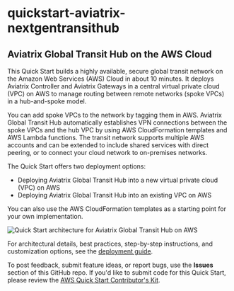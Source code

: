 # quickstart-aviatrix-nextgentransithub
## Aviatrix Global Transit Hub on the AWS Cloud


This Quick Start builds a highly available, secure global transit network on the Amazon Web Services (AWS) Cloud in about 10 minutes. It deploys Aviatrix Controller and Aviatrix Gateways in a central virtual private cloud (VPC) on AWS to manage routing between remote networks (spoke VPCs) in a hub-and-spoke model. 

You can add spoke VPCs to the network by tagging them in AWS. Aviatrix Global Transit Hub automatically establishes VPN connections between the spoke VPCs and the hub VPC by using AWS CloudFormation templates and AWS Lambda functions. The transit network supports multiple AWS accounts and can be extended to include shared services with direct peering, or to connect your cloud network to on-premises networks.

The Quick Start offers two deployment options:

- Deploying Aviatrix Global Transit Hub into a new virtual private cloud (VPC) on AWS
- Deploying Aviatrix Global Transit Hub into an existing VPC on AWS

You can also use the AWS CloudFormation templates as a starting point for your own implementation.

![Quick Start architecture for Aviatrix Global Transit Hub on AWS](https://d0.awsstatic.com/partner-network/QuickStart/datasheets/aviatrix-global-transit-hub-architecture-on-aws.png)

For architectural details, best practices, step-by-step instructions, and customization options, see the 
[deployment guide](https://s3.amazonaws.com/quickstart-reference/aviatrix/nextgentransithub/latest/doc/aviatrix-global-transit-hub-on-the-aws-cloud.pdf).

To post feedback, submit feature ideas, or report bugs, use the **Issues** section of this GitHub repo.
If you'd like to submit code for this Quick Start, please review the [AWS Quick Start Contributor's Kit](https://aws-quickstart.github.io/). 

